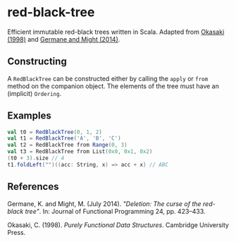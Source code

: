 # red-black-tree

Efficient immutable red-black trees written in Scala. Adapted from [Okasaki (1998)](#references) and [Germane and Might (2014)](#references).

## Constructing

A `RedBlackTree` can be constructed either by calling the `apply` or `from` method on the companion object. The elements of the tree must have an (implicit) `Ordering`.

## Examples

```scala
val t0 = RedBlackTree(0, 1, 2)
val t1 = RedBlackTree('A', 'B', 'C')
val t2 = RedBlackTree from Range(0, 3)
val t3 = RedBlackTree from List(0x0, 0x1, 0x2)
(t0 + 3).size // 4
t1.foldLeft("")((acc: String, x) => acc + x) // ABC
```

## References
Germane, K. and Might, M. (July 2014). *"Deletion: The curse of the red-black tree"*. In: Journal of Functional Programming 24, pp. 423–433.

Okasaki, C. (1998). *Purely Functional Data Structures*. Cambridge University Press.